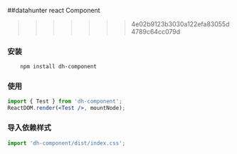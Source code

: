##datahunter react Component

>>>>>>> 4e02b9123b3030a122efa83055d4789c64cc079d
### 安装

```bash
	npm install dh-component
```
### 使用

```jsx
import { Test } from 'dh-component';
ReactDOM.render(<Test />, mountNode);
```
### 导入依赖样式

```jsx
import 'dh-component/dist/index.css';
```

